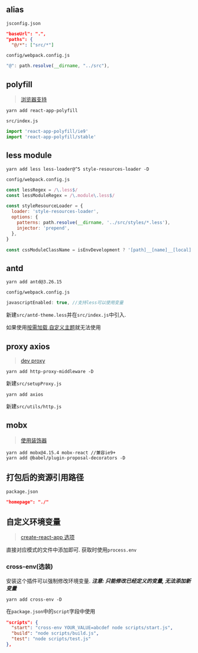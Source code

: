## alias

`jsconfig.json`

```json
"baseUrl": ".",
"paths": {
  "@/*": ["src/*"]
```

`config/webpack.config.js`

```js
"@": path.resolve(__dirname, "../src"),
```

## polyfill

> [浏览器支持](https://create-react-app.dev/docs/supported-browsers-features/#supported-language-features)

```
yarn add react-app-polyfill
```

`src/index.js`

```js
import 'react-app-polyfill/ie9'
import 'react-app-polyfill/stable'
```

## less module

```
yarn add less less-loader@^5 style-resources-loader -D
```

`config/webpack.config.js`

```js
const lessRegex = /\.less$/
const lessModuleRegex = /\.module\.less$/

const styleResourceLoader = {
  loader: 'style-resources-loader',
  options: {
    patterns: path.resolve(__dirname, '../src/styles/*.less'),
    injector: 'prepend',
  },
}

const cssModuleClassName = isEnvDevelopment ? '[path]__[name]__[local]' : '[hash:base64:10]'
```

## antd

```
yarn add antd@3.26.15
```

`config/webpack.config.js`

```js
javascriptEnabled: true, //支持less可以使用变量
```

新建`src/antd-theme.less`并在`src/index.js`中引入.

如果使用[按需加载](https://3x.ant.design/docs/react/introduce-cn#%E6%8C%89%E9%9C%80%E5%8A%A0%E8%BD%BD),[自定义主题](https://3x.ant.design/docs/react/customize-theme-cn#%E5%9C%A8-create-react-app-%E4%B8%AD%E5%AE%9A%E5%88%B6%E4%B8%BB%E9%A2%98)就无法使用

## proxy axios

> [dev proxy](https://create-react-app.dev/docs/proxying-api-requests-in-development/#configuring-the-proxy-manually)

```
yarn add http-proxy-middleware -D
```

新建`src/setupProxy.js`

```
yarn add axios
```

新建`src/utils/http.js`

## mobx

> [使用装饰器](https://mobx.js.org/best/decorators.html#enabling-decorator-syntax)

```
yarn add mobx@4.15.4 mobx-react //兼容ie9+
yarn add @babel/plugin-proposal-decorators -D
```

## 打包后的资源引用路径

`package.json`

```json
"homepage": "./"
```

## 自定义环境变量

> [create-react-app 选项](https://create-react-app.dev/docs/adding-custom-environment-variables)

直接对应模式的文件中添加即可. 获取时使用`process.env`

### cross-env(选装)

安装这个插件可以强制修改环境变量. **_注意: 只能修改已经定义的变量, 无法添加新变量_**

```
yarn add cross-env -D
```

在`package.json`中的`script`字段中使用

```json
"scripts": {
  "start": "cross-env YOUR_VALUE=abcdef node scripts/start.js",
  "build": "node scripts/build.js",
  "test": "node scripts/test.js"
},
```
